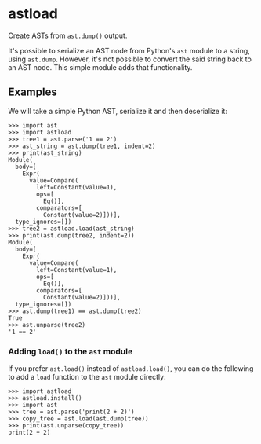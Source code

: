 # astload

Create ASTs from `ast.dump()` output.

It's possible to serialize an AST node from Python's `ast` module to a string,
using `ast.dump`. However, it's not possible to convert the said string back to
an AST node. This simple module adds that functionality.

## Examples

We will take a simple Python AST, serialize it and then deserialize it:

```pycon
>>> import ast
>>> import astload
>>> tree1 = ast.parse('1 == 2')
>>> ast_string = ast.dump(tree1, indent=2)
>>> print(ast_string)
Module(
  body=[
    Expr(
      value=Compare(
        left=Constant(value=1),
        ops=[
          Eq()],
        comparators=[
          Constant(value=2)]))],
  type_ignores=[])
>>> tree2 = astload.load(ast_string)
>>> print(ast.dump(tree2, indent=2))
Module(
  body=[
    Expr(
      value=Compare(
        left=Constant(value=1),
        ops=[
          Eq()],
        comparators=[
          Constant(value=2)]))],
  type_ignores=[])
>>> ast.dump(tree1) == ast.dump(tree2)
True
>>> ast.unparse(tree2)
'1 == 2'
```

### Adding `load()` to the `ast` module

If you prefer `ast.load()` instead of `astload.load()`, you can do the following
to add a `load` function to the `ast` module directly:

```pycon
>>> import astload
>>> astload.install()
>>> import ast
>>> tree = ast.parse('print(2 + 2)')
>>> copy_tree = ast.load(ast.dump(tree))
>>> print(ast.unparse(copy_tree))
print(2 + 2)
```
